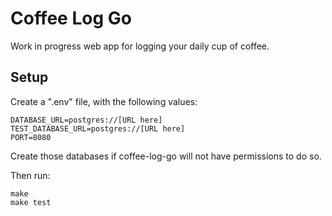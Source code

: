 # Coffee Log Go

Work in progress web app for logging your daily cup of coffee.

## Setup

Create a ".env" file, with the following values:

```text
DATABASE_URL=postgres://[URL here]
TEST_DATABASE_URL=postgres://[URL here]
PORT=8080
```

Create those databases if coffee-log-go will not have permissions to do so.

Then run:

```shell
make
make test
```
